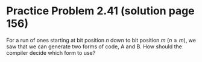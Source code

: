 # Practice Problem 2.41 (solution page 156)
For a run of ones starting at bit position $n$ down to bit position $m$ ($n \geq m$), we saw that we can generate two forms of code, A and B. How should the compiler decide which form to use?
